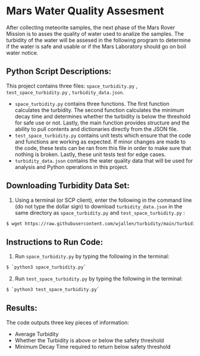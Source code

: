 # Mars Water Quality Assesment
After collecting meteorite samples, the next phase of the Mars Rover Mission is to asses the quality of water used to analize the samples. The turbidity of the water will be assesed in the following program to determine if the water is safe and usable or if the Mars Laboratory should go on boil water notice.



## Python Script Descriptions:
This project contains three files: `space_turbidity.py` , `test_space_turbidity.py` , `turbidity_data.json`.
- `space_turbidity.py` contains three functions. The first function calculates the turbidity. The second function calculates the minimum decay time and determines whether the turbidity is below the threshold for safe use or not. Lastly, the main function provides structure and the ability to pull contents and dictionaries directly from the JSON file.
- `test_space_turbidity.py` contains unit tests which ensure that the code and functions are working as expected. If minor changes are made to the code, these tests can be ran from this file in order to make sure that nothing is broken. Lastly, these unit tests test for edge cases.
- `turbidity_data.json` contains the water quality data that will be used for analysis and Python operations in this project.

## Downloading Turbidity Data Set:
1) Using a terminal (or SCP client), enter the following in the command line (do not type the dollar sign) to download `turbidity_data.json` in the same directory as `space_turbidity.py` and `test_space_turbidity.py` :

```bash
$ wget https://raw.githubusercontent.com/wjallen/turbidity/main/turbidity_data.json
```

## Instructions to Run Code:
1. Run `space_turbidity.py` by typing the following in the terminal:
```bash
$ `python3 space_turbidity.py`
```  
2. Run `test_space_turbidity.py` by typing the following in the terminal: 
```bash
$ `python3 test_space_turbidity.py`
``` 

## Results:
The code outputs three key pieces of information:
- Average Turbidity
- Whether the Turbidity is above or below the safety threshold
- Minimum Decay Time required to return below safety threshold
